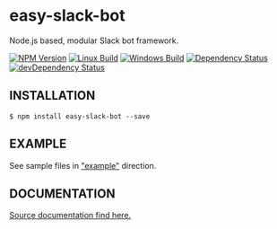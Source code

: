 # easy-slack-bot

Node.js based, modular Slack bot framework.

[![NPM Version][npm-image]][npm-url]
[![Linux Build][travis-image]][travis-url]
[![Windows Build][appveyor-image]][appveyor-url]
[![Dependency Status][deps-image]][deps-url]
[![devDependency Status][devs-image]][devs-url]

## INSTALLATION
```
$ npm install easy-slack-bot --save
```

## EXAMPLE
See sample files in ["example"](https://github.com/sipimokus/easy-slack-bot/tree/master/example) direction.

## DOCUMENTATION
[Source documentation find here.](https://rawgit.com/sipimokus/easy-slack-bot/master/docs/index.html)

[npm-image]: https://img.shields.io/npm/v/easy-slack-bot.svg
[npm-url]: https://npmjs.org/package/easy-slack-bot
[travis-image]: https://img.shields.io/travis/sipimokus/easy-slack-bot/master.svg?label=linux
[travis-url]: https://travis-ci.org/sipimokus/easy-slack-bot
[appveyor-image]: https://img.shields.io/appveyor/ci/sipimokus/easy-slack-bot/master.svg?label=windows
[appveyor-url]: https://ci.appveyor.com/project/sipimokus/easy-slack-bot
[deps-image]: https://img.shields.io/david/sipimokus/easy-slack-bot.svg?label=deps
[deps-url]: https://david-dm.org/sipimokus/easy-slack-bot
[devs-image]: https://img.shields.io/david/dev/sipimokus/easy-slack-bot.svg?label=devDeps
[devs-url]: https://david-dm.org/sipimokus/easy-slack-bot?type=dev

